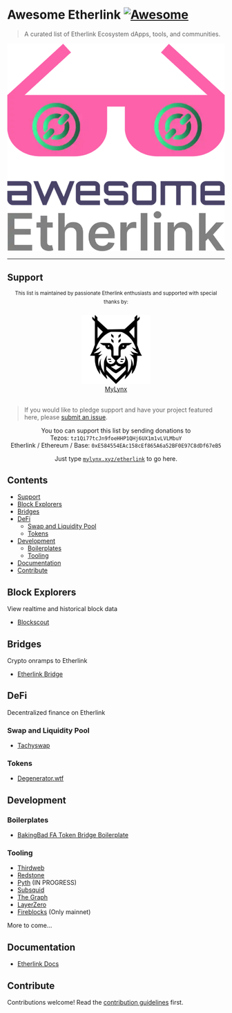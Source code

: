 # Awesome Etherlink [![Awesome](https://awesome.re/badge.svg)](https://awesome.re)

> A curated list of Etherlink Ecosystem dApps, tools, and communities.

![Awesome Etherlink Logo](./media/awesome-etherlink-logo.webp)

---

## Support

<div align="center">
<p>
<sup>This list is maintained by passionate Etherlink enthusiasts and supported with special thanks by:</sup>
		<br>
		<br>
		<a href="https://mylynx.xyz">
			<img src="./media/mylynx.png" width="160"/>
            <br>
            MyLynx
		</a>
		<br>
		<br>
</p>
</div>

> If you would like to pledge support and have your project featured here, please [submit an issue](https://github.com/skullzarmy/awesome-etherlink/issues/new/choose).

<p align="center">
You too can support this list by sending donations to
<br/>
Tezos: <code>tz1Qi77tcJn9foeHHP1QHj6UX1m1vLVLMbuY</code>
<br/>
Etherlink / Ethereum / Base: <code>0xE584554EAc158cEf865A6a52BF0E97C8dDf67eB5</code>
</p>
<p align="center">
	Just type <a href="https://mylynx.xyz/etherlink"><code>mylynx.xyz/etherlink</code></a> to go here.
</p>

## Contents

-   [Support](#support)
-   [Block Explorers](#block-explorers)
-   [Bridges](#bridges)
-   [DeFi](#defi)
    -   [Swap and Liquidity Pool](#swap-and-liquidity-pool)
    -   [Tokens](#tokens)
-   [Development](#development)
    -   [Boilerplates](#boilerplates)
    -   [Tooling](#tooling)
-   [Documentation](#documentation)
-   [Contribute](#contribute)

## Block Explorers

View realtime and historical block data

-   [Blockscout](https://etherlink.blockscout.com/)

## Bridges

Crypto onramps to Etherlink

-   [Etherlink Bridge](https://bridge.etherlink.com/)

## DeFi

Decentralized finance on Etherlink

### Swap and Liquidity Pool

-   [Tachyswap](https://tachyswap.org/)

### Tokens

-   [Degenerator.wtf](https://www.degenerator.wtf/)

## Development

### Boilerplates

-   [BakingBad FA Token Bridge Boilerplate](https://github.com/baking-bad/etherlink-bridge)

### Tooling

-	[Thirdweb](https://thirdweb.com/)
-	[Redstone](https://redstone.finance/)
-	[Pyth](https://pyth.network/) (IN PROGRESS)
-	[Subsquid](https://subsquid.io/)
-	[The Graph](https://thegraph.com/)
-	[LayerZero](https://layerzero.network/)
-	[Fireblocks](https://www.fireblocks.com/) (Only mainnet)

More to come...

## Documentation

-   [Etherlink Docs](https://docs.etherlink.com/)

## Contribute

Contributions welcome! Read the [contribution guidelines](contributing.md) first.
